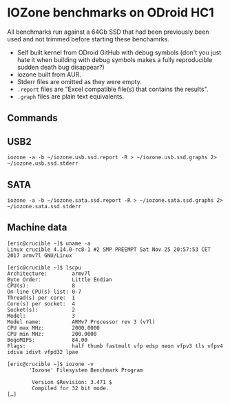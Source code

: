 # IOZone benchmarks on ODroid HC1

All benchmarks run against a 64Gb SSD that had been previously been used
and not trimmed before starting these benchamrks.

* Self built kernel from ODroid GitHub with debug symbols (don't you just hate it when building with debug symbols makes a fully reproducible sudden death bug disappear?)
* iozone built from AUR.
* Stderr files are omitted as they were empty.
* `.report` files are "Excel compatible file(s) that contains the results".
* `.graph` files are plain text equivalents.

## Commands

## USB2

```
iozone -a -b ~/iozone.usb.ssd.report -R > ~/iozone.usb.ssd.graphs 2> ~/iozone.usb.ssd.stderr
```

## SATA

```
iozone -a -b ~/iozone.sata.ssd.report -R > ~/iozone.sata.ssd.graphs 2> ~/iozone.sata.ssd.stderr
```

## Machine data

```
[eric@crucible ~]$ uname -a
Linux crucible 4.14.0-rc8-1 #2 SMP PREEMPT Sat Nov 25 20:57:53 CET 2017 armv7l GNU/Linux

[eric@crucible ~]$ lscpu
Architecture:        armv7l
Byte Order:          Little Endian
CPU(s):              8
On-line CPU(s) list: 0-7
Thread(s) per core:  1
Core(s) per socket:  4
Socket(s):           2
Model:               3
Model name:          ARMv7 Processor rev 3 (v7l)
CPU max MHz:         2000.0000
CPU min MHz:         200.0000
BogoMIPS:            84.00
Flags:               half thumb fastmult vfp edsp neon vfpv3 tls vfpv4 idiva idivt vfpd32 lpae

[eric@crucible ~]$ iozone -v
       'Iozone' Filesystem Benchmark Program

        Version $Revision: 3.471 $
        Compiled for 32 bit mode.
[…]
```
